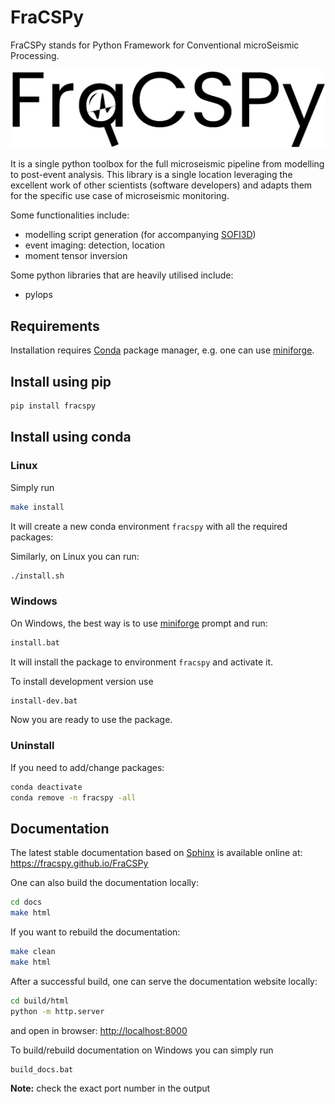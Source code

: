 # FraCSPy

FraCSPy stands for Python Framework for Conventional microSeismic Processing.

![FraCSPy logo](logo/fracspy_logo.png)

It is a single python toolbox for the full microseismic pipeline from modelling to post-event analysis.
This library is a single location leveraging the excellent work of other scientists (software developers) and adapts them for the specific use case of microseismic monitoring.

Some functionalities include:

- modelling script generation (for accompanying [SOFI3D](https://docs.csc.fi/apps/sofi3d/))
- event imaging: detection, location
- moment tensor inversion

Some python libraries that are heavily utilised include:

- pylops

## Requirements

Installation requires [Conda](https://conda.io) package manager, e.g. one can use [miniforge](https://github.com/conda-forge/miniforge).

## Install using pip

```bash
pip install fracspy
```

## Install using conda

### Linux

Simply run

```bash
make install
```

It will create a new conda environment `fracspy` with all the required packages:

Similarly, on Linux you can run:

```bash
./install.sh
```

### Windows

On Windows, the best way is to use [miniforge](https://github.com/conda-forge/miniforge) prompt and run:

```cmd
install.bat
```

It will install the package to environment `fracspy` and activate it.

To install development version use

```cmd
install-dev.bat
```

Now you are ready to use the package.

### Uninstall

If you need to add/change packages:

```bash
conda deactivate
conda remove -n fracspy -all
```

## Documentation

The latest stable documentation based on [Sphinx](https://www.sphinx-doc.org) is available online at: <https://fracspy.github.io/FraCSPy>

One can also build the documentation locally:

```bash
cd docs
make html
```

If you want to rebuild the documentation:

```bash
make clean
make html
```

After a successful build, one can serve the documentation website locally:

```bash
cd build/html
python -m http.server
```

and open in browser: <http://localhost:8000>

To build/rebuild documentation on Windows you can simply run

```cmd
build_docs.bat
```

**Note:** check the exact port number in the output
